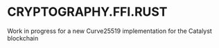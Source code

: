 # CRYPTOGRAPHY.FFI.RUST
Work in progress for a new Curve25519 implementation for the Catalyst blockchain
